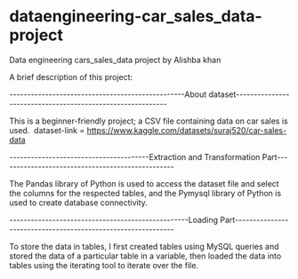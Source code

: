 # dataengineering-car_sales_data-project
Data engineering cars_sales_data project by Alishba khan  

A brief description of this project:

-------------------------------------------------About dataset-----------------------------------------------------------

This is a beginner-friendly project; a CSV file containing data on car sales is used. 
dataset-link = https://www.kaggle.com/datasets/suraj520/car-sales-data

---------------------------------------Extraction and Transformation Part-------------------------------------------------

The Pandas library of Python is used to access the dataset file and select the columns for the respected tables, and the Pymysql library of Python is used to create database connectivity. 

--------------------------------------------------Loading Part-------------------------------------------------------------

To store the data in tables, I first created tables using MySQL queries and stored the data of a particular table in a variable, then loaded the data into tables using the iterating tool to iterate over the file.
